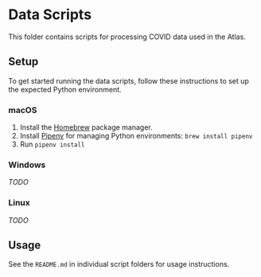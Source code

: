 # Data Scripts

This folder contains scripts for processing COVID data used in the Atlas.

## Setup

To get started running the data scripts, follow these instructions to set up the expected Python environment.

### macOS

1. Install the [Homebrew](https://brew.sh/) package manager.
2. Install [Pipenv](https://pipenv.pypa.io/en/latest/) for managing Python environments: `brew install pipenv`
3. Run `pipenv install`

### Windows

_TODO_

### Linux

_TODO_

## Usage

See the `README.md` in individual script folders for usage instructions.
